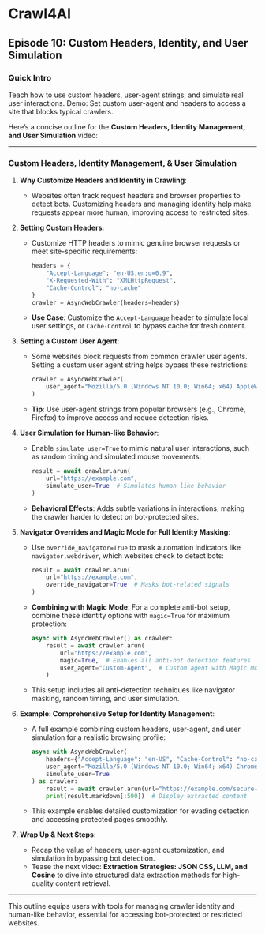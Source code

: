 # Crawl4AI

## Episode 10: Custom Headers, Identity, and User Simulation

### Quick Intro
Teach how to use custom headers, user-agent strings, and simulate real user interactions. Demo: Set custom user-agent and headers to access a site that blocks typical crawlers.

Here’s a concise outline for the **Custom Headers, Identity Management, and User Simulation** video:

---

### **Custom Headers, Identity Management, & User Simulation**

1) **Why Customize Headers and Identity in Crawling**:

   - Websites often track request headers and browser properties to detect bots. Customizing headers and managing identity help make requests appear more human, improving access to restricted sites.

2) **Setting Custom Headers**:

   - Customize HTTP headers to mimic genuine browser requests or meet site-specific requirements:
     ```python
     headers = {
         "Accept-Language": "en-US,en;q=0.9",
         "X-Requested-With": "XMLHttpRequest",
         "Cache-Control": "no-cache"
     }
     crawler = AsyncWebCrawler(headers=headers)
     ```
   - **Use Case**: Customize the `Accept-Language` header to simulate local user settings, or `Cache-Control` to bypass cache for fresh content.

3) **Setting a Custom User Agent**:

   - Some websites block requests from common crawler user agents. Setting a custom user agent string helps bypass these restrictions:
     ```python
     crawler = AsyncWebCrawler(
         user_agent="Mozilla/5.0 (Windows NT 10.0; Win64; x64) AppleWebKit/537.36 (KHTML, like Gecko) Chrome/91.0.4472.124 Safari/537.36"
     )
     ```
   - **Tip**: Use user-agent strings from popular browsers (e.g., Chrome, Firefox) to improve access and reduce detection risks.

4) **User Simulation for Human-like Behavior**:

   - Enable `simulate_user=True` to mimic natural user interactions, such as random timing and simulated mouse movements:
     ```python
     result = await crawler.arun(
         url="https://example.com",
         simulate_user=True  # Simulates human-like behavior
     )
     ```
   - **Behavioral Effects**: Adds subtle variations in interactions, making the crawler harder to detect on bot-protected sites.

5) **Navigator Overrides and Magic Mode for Full Identity Masking**:

   - Use `override_navigator=True` to mask automation indicators like `navigator.webdriver`, which websites check to detect bots:
     ```python
     result = await crawler.arun(
         url="https://example.com",
         override_navigator=True  # Masks bot-related signals
     )
     ```
   - **Combining with Magic Mode**: For a complete anti-bot setup, combine these identity options with `magic=True` for maximum protection:
     ```python
     async with AsyncWebCrawler() as crawler:
         result = await crawler.arun(
             url="https://example.com",
             magic=True,  # Enables all anti-bot detection features
             user_agent="Custom-Agent",  # Custom agent with Magic Mode
         )
     ```
   - This setup includes all anti-detection techniques like navigator masking, random timing, and user simulation.

6) **Example: Comprehensive Setup for Identity Management**:

   - A full example combining custom headers, user-agent, and user simulation for a realistic browsing profile:
     ```python
     async with AsyncWebCrawler(
         headers={"Accept-Language": "en-US", "Cache-Control": "no-cache"},
         user_agent="Mozilla/5.0 (Windows NT 10.0; Win64; x64) Chrome/91.0",
         simulate_user=True
     ) as crawler:
         result = await crawler.arun(url="https://example.com/secure-page")
         print(result.markdown[:500])  # Display extracted content
     ```
   - This example enables detailed customization for evading detection and accessing protected pages smoothly.

7) **Wrap Up & Next Steps**:

   - Recap the value of headers, user-agent customization, and simulation in bypassing bot detection.
   - Tease the next video: **Extraction Strategies: JSON CSS, LLM, and Cosine** to dive into structured data extraction methods for high-quality content retrieval.

---

This outline equips users with tools for managing crawler identity and human-like behavior, essential for accessing bot-protected or restricted websites.